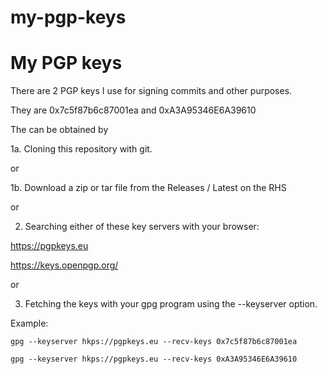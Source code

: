 # my-pgp-keys
My PGP keys
===========

There are 2 PGP keys I use for signing commits and other purposes.

They are 0x7c5f87b6c87001ea and 0xA3A95346E6A39610

The can be obtained by 

1a. Cloning this repository with git.

or

1b. Download a zip or tar file from the Releases / Latest on the RHS

or

2. Searching either of these key servers with your browser:

https://pgpkeys.eu

https://keys.openpgp.org/

or

3. Fetching the keys with your gpg program using the --keyserver option.

Example:

`gpg --keyserver hkps://pgpkeys.eu --recv-keys 0x7c5f87b6c87001ea`

`gpg --keyserver hkps://pgpkeys.eu --recv-keys 0xA3A95346E6A39610`




